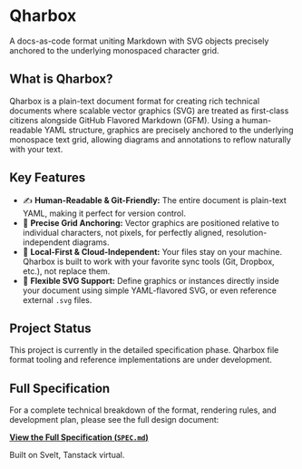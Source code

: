 # Qharbox
A docs-as-code format uniting Markdown with SVG objects precisely anchored to the underlying monospaced character grid.

## What is Qharbox?

Qharbox is a plain-text document format for creating rich technical documents where scalable vector graphics (SVG) are treated as first-class citizens alongside GitHub Flavored Markdown (GFM). Using a human-readable YAML structure, graphics are precisely anchored to the underlying monospace text grid, allowing diagrams and annotations to reflow naturally with your text.

## Key Features

  * ✍️ **Human-Readable & Git-Friendly:** The entire document is plain-text YAML, making it perfect for version control.
  * 🎯 **Precise Grid Anchoring:** Vector graphics are positioned relative to individual characters, not pixels, for perfectly aligned, resolution-independent diagrams.
  * 🏡 **Local-First & Cloud-Independent:** Your files stay on your machine. Qharbox is built to work with your favorite sync tools (Git, Dropbox, etc.), not replace them.
  * 🔗 **Flexible SVG Support:** Define graphics or instances directly inside your document using simple YAML-flavored SVG, or even reference external `.svg` files.

## Project Status

This project is currently in the detailed specification phase. Qharbox file format tooling and reference implementations are under development.

## Full Specification

For a complete technical breakdown of the format, rendering rules, and development plan, please see the full design document:

[**View the Full Specification (`SPEC.md`)**](https://github.com/Xyvir/Qharbox/blob/main/docs/SPECS.md)

Built on Svelt, Tanstack virtual.
